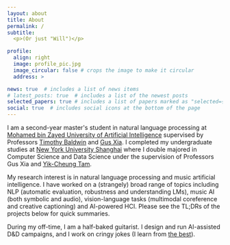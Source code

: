 ```yaml
---
layout: about
title: About
permalink: /
subtitle: 
  <p>(Or just "Will")</p>

profile:
  align: right
  image: profile_pic.jpg
  image_circular: false # crops the image to make it circular
  address: >

news: true  # includes a list of news items
# latest_posts: true  # includes a list of the newest posts
selected_papers: true # includes a list of papers marked as "selected={true}"
social: true  # includes social icons at the bottom of the page
---
```

<!-- 
Write your biography here. Tell the world about yourself. Link to your favorite [subreddit](http://reddit.com). You can put a picture in, too. The code is already in, just name your picture `prof_pic.jpg` and put it in the `img/` folder.

Put your address / P.O. box / other info right below your picture. You can also disable any of these elements by editing `profile` property of the YAML header of your `_pages/about.md`. Edit `_bibliography/papers.bib` and Jekyll will render your [publications page](/al-folio/publications/) automatically.

Link to your social media connections, too. This theme is set up to use [Font Awesome icons](http://fortawesome.github.io/Font-Awesome/) and [Academicons](https://jpswalsh.github.io/academicons/), like the ones below. Add your Facebook, Twitter, LinkedIn, Google Scholar, or just disable all of them. -->

I am a second-year master's student in natural language processing at [Mohamed bin Zayed University of Artificial Intelligence](https://mbzuai.ac.ae/) supervised by Professors [Timothy Baldwin](https://mbzuai.ac.ae/study/faculty/timothy-baldwin/) and [Gus Xia](https://mbzuai.ac.ae/study/faculty/dr-gus-xia/). I completed my undergraduate studies at [New York University Shanghai](https://shanghai.nyu.edu/) where I double majored in Computer Science and Data Science under the supervision of Professors Gus Xia and [Yik-Cheung Tam](https://shanghai.nyu.edu/academics/faculty/directory/yik-cheung-wilson-tam).

My research interest is in natural language processing and music artificial intelligence. I have worked on a (strangely) broad range of topics including NLP (automatic evaluation, robustness and understanding LMs), music AI (both symbolic and audio), vision-language tasks (multimodal coreference and creative captioning) and AI-powered HCI. Please see the TL;DRs of the projects below for quick summaries.

During my off-time, I am a half-baked guitarist. I design and run AI-assisted D&D campaigns, and I work on cringy jokes (I learn from [the best](http://musicxlab.com/#/people)).